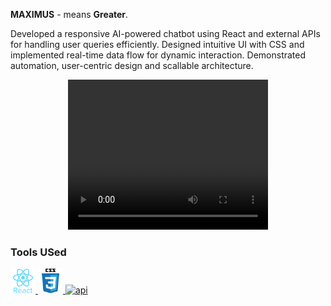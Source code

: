 **MAXIMUS** - means **Greater**.

Developed a responsive AI-powered chatbot using React and external APIs for handling user queries efficiently. Designed intuitive UI with CSS and implemented real-time data flow for dynamic interaction. 
Demonstrated automation, user-centric design and scallable architecture.

<div align="center">
  <video width="320" height="240" controls>
  <source src="https://github.com/MadhuraS422/Maximus/blob/afc17f3327783975330e17bf3fae9f07fca1bc0d/Maximus%20(1).mp4" type="video/mp4">
</video>
</div>

<h3>Tools USed</h3>

<a href="https://reactjs.org/" target="_blank" rel="noreferrer"> <img src="https://raw.githubusercontent.com/devicons/devicon/master/icons/react/react-original-wordmark.svg" alt="react" width="40" height="40"/> </a>
 <a href="https://www.w3schools.com/css/" target="_blank" rel="noreferrer"> <img src="https://raw.githubusercontent.com/devicons/devicon/master/icons/css3/css3-original-wordmark.svg" alt="css3" width="40" height="40"/> </a>
  <a href="https://www.w3schools.com/api/" target="_blank" rel="noreferrer"> <img src="https://raw.githubusercontent.com/devicons/devicon/master/icons/api/api-original-wordmark.svg" alt="api" width="40" height="40"/> </a>
